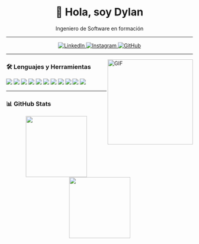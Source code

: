 <h1 align="center">👋 Hola, soy Dylan</h1>
<p align="center">Ingeniero de Software en formación</p>

---

<p align="center">
  <a href="https://www.linkedin.com/in/dylan-magall%C3%B3n-565bb5326/">
    <img alt="LinkedIn" src="https://img.shields.io/badge/LinkedIn-%230077B5.svg?logo=linkedin&logoColor=white" />
  </a>
  <a href="https://www.instagram.com/dylanthx">
    <img alt="Instagram" src="https://img.shields.io/badge/Instagram-%23E4405F.svg?logo=instagram&logoColor=white" />
  </a>
  <a href="https://github.com/magthx">
    <img alt="GitHub" src="https://img.shields.io/badge/GitHub-000000.svg?logo=github&logoColor=white" />
  </a>
</p>

---

<img align="right" alt="GIF" src="https://media.giphy.com/media/836HiJc7pgzy8iNXCn/giphy.gif" width="230" />

### 🛠️ Lenguajes y Herramientas

<p>
  <img src="https://img.shields.io/badge/-JavaScript-black?style=flat&logo=javascript" />
  <img src="https://img.shields.io/badge/-HTML5-E34F26?style=flat&logo=html5&logoColor=white" />
  <img src="https://img.shields.io/badge/-CSS3-1572B6?style=flat&logo=css3&logoColor=white" />
  <img src="https://img.shields.io/badge/-React-black?style=flat&logo=react" />
  <img src="https://img.shields.io/badge/-Electron-gray?style=flat&logo=electron" />
  <img src="https://img.shields.io/badge/-jQuery-blue?style=flat&logo=jquery" />
  <img src="https://img.shields.io/badge/-Nodejs-green?style=flat&logo=node.js" />
  <img src="https://img.shields.io/badge/-Docker-2496ED?style=flat&logo=docker&logoColor=white" />
  <img src="https://img.shields.io/badge/-WordPress-21759B?style=flat&logo=wordpress&logoColor=white" />
  <img src="https://img.shields.io/badge/-TypeScript-3178C6?style=flat&logo=typescript&logoColor=white" />
  <img src="https://img.shields.io/badge/-Next.js-000000?style=flat&logo=next.js" />
</p>

---

### 📊 GitHub Stats

<p align="center">
  <img src="https://github-readme-stats.vercel.app/api?username=magthx&show_icons=true&theme=tokyonight" height="165"/>
  <img src="https://github-readme-stats.vercel.app/api/top-langs/?username=magthx&layout=compact&theme=tokyonight" height="165"/>
</p>
